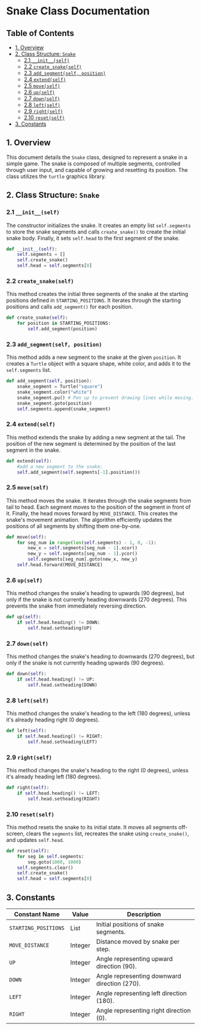 # Snake Class Documentation

## Table of Contents

* [1. Overview](#1-overview)
* [2. Class Structure: `Snake`](#2-class-structure-snake)
    * [2.1 `__init__(self)`](#21-__init__self)
    * [2.2 `create_snake(self)`](#22-create_snake-self)
    * [2.3 `add_segment(self, position)`](#23-add_segment-self-position)
    * [2.4 `extend(self)`](#24-extend-self)
    * [2.5 `move(self)`](#25-move-self)
    * [2.6 `up(self)`](#26-up-self)
    * [2.7 `down(self)`](#27-down-self)
    * [2.8 `left(self)`](#28-left-self)
    * [2.9 `right(self)`](#29-right-self)
    * [2.10 `reset(self)`](#210-reset-self)
* [3. Constants](#3-constants)


<a name="1-overview"></a>
## 1. Overview

This document details the `Snake` class, designed to represent a snake in a simple game.  The snake is composed of multiple segments, controlled through user input, and capable of growing and resetting its position.  The class utilizes the `turtle` graphics library.


<a name="2-class-structure-snake"></a>
## 2. Class Structure: `Snake`

<a name="21-__init__self"></a>
### 2.1 `__init__(self)`

The constructor initializes the snake. It creates an empty list `self.segments` to store the snake segments and calls `create_snake()` to create the initial snake body. Finally, it sets `self.head` to the first segment of the snake.

```python
def __init__(self):
    self.segments = []
    self.create_snake()
    self.head = self.segments[0]
```

<a name="22-create_snake-self"></a>
### 2.2 `create_snake(self)`

This method creates the initial three segments of the snake at the starting positions defined in `STARTING_POSITIONS`. It iterates through the starting positions and calls `add_segment()` for each position.

```python
def create_snake(self):
    for position in STARTING_POSITIONS:
        self.add_segment(position)
```

<a name="23-add-segment-self-position"></a>
### 2.3 `add_segment(self, position)`

This method adds a new segment to the snake at the given `position`. It creates a `Turtle` object with a square shape, white color, and adds it to the `self.segments` list.

```python
def add_segment(self, position):
    snake_segment = Turtle("square")
    snake_segment.color("white")
    snake_segment.pu() # Pen up to prevent drawing lines while moving.
    snake_segment.goto(position)
    self.segments.append(snake_segment)
```

<a name="24-extend-self"></a>
### 2.4 `extend(self)`

This method extends the snake by adding a new segment at the tail. The position of the new segment is determined by the position of the last segment in the snake.

```python
def extend(self):
    #add a new segment to the snake:
    self.add_segment(self.segments[-1].position())
```

<a name="25-move-self"></a>
### 2.5 `move(self)`

This method moves the snake. It iterates through the snake segments from tail to head. Each segment moves to the position of the segment in front of it. Finally, the head moves forward by `MOVE_DISTANCE`. This creates the snake's movement animation. The algorithm efficiently updates the positions of all segments by shifting them one-by-one.

```python
def move(self):
    for seg_num in range(len(self.segments) - 1, 0, -1):
        new_x = self.segments[seg_num - 1].xcor()
        new_y = self.segments[seg_num - 1].ycor()
        self.segments[seg_num].goto(new_x, new_y)
    self.head.forward(MOVE_DISTANCE)
```

<a name="26-up-self"></a>
### 2.6 `up(self)`

This method changes the snake's heading to upwards (90 degrees), but only if the snake is not currently heading downwards (270 degrees). This prevents the snake from immediately reversing direction.

```python
def up(self):
    if self.head.heading() != DOWN:
        self.head.setheading(UP)
```

<a name="27-down-self"></a>
### 2.7 `down(self)`

This method changes the snake's heading to downwards (270 degrees), but only if the snake is not currently heading upwards (90 degrees).

```python
def down(self):
    if self.head.heading() != UP:
        self.head.setheading(DOWN)
```

<a name="28-left-self"></a>
### 2.8 `left(self)`

This method changes the snake's heading to the left (180 degrees), unless it's already heading right (0 degrees).

```python
def left(self):
    if self.head.heading() != RIGHT:
        self.head.setheading(LEFT)
```

<a name="29-right-self"></a>
### 2.9 `right(self)`

This method changes the snake's heading to the right (0 degrees), unless it's already heading left (180 degrees).

```python
def right(self):
    if self.head.heading() != LEFT:
        self.head.setheading(RIGHT)
```

<a name="210-reset-self"></a>
### 2.10 `reset(self)`

This method resets the snake to its initial state.  It moves all segments off-screen, clears the `segments` list, recreates the snake using `create_snake()`, and updates `self.head`.

```python
def reset(self):
    for seg in self.segments:
        seg.goto(1000, 1000)
    self.segments.clear()
    self.create_snake()
    self.head = self.segments[0]
```

<a name="3-constants"></a>
## 3. Constants

| Constant Name       | Value | Description                                  |
|----------------------|-------|----------------------------------------------|
| `STARTING_POSITIONS` | List  | Initial positions of snake segments.       |
| `MOVE_DISTANCE`     | Integer| Distance moved by snake per step.            |
| `UP`                | Integer| Angle representing upward direction (90).   |
| `DOWN`              | Integer| Angle representing downward direction (270). |
| `LEFT`              | Integer| Angle representing left direction (180).    |
| `RIGHT`             | Integer| Angle representing right direction (0).     |

